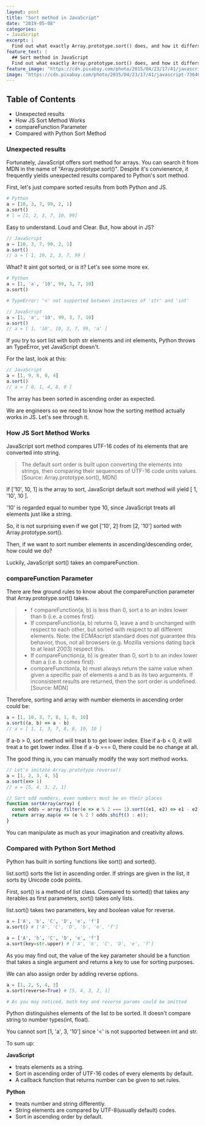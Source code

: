 ```yaml
---
layout: post
title: "Sort method in JavaScript"
date: "2019-05-08"
categories:
- JavaScript
excerpt: |
  Find out what exactly Array.prototype.sort() does, and how it differs from Python sort() method.
feature_text: |
  ## Sort method in JavaScript
  Find out what exactly Array.prototype.sort() does, and how it differs from Python sort() method.
feature_image: "https://cdn.pixabay.com/photo/2015/04/23/17/41/javascript-736400_1280.png"
image: "https://cdn.pixabay.com/photo/2015/04/23/17/41/javascript-736400_1280.png"
---
```


## Table of Contents
- Unexpected results
- How JS Sort Method Works
- compareFunction Parameter
- Compared with Python Sort Method

### Unexpected results
Fortunately, JavaScript offers sort method for arrays. You can search it from MDN in the name of "Array.prototype.sort()". Despite it's convienence, it frequently yields unexpected results compared to Python's sort method.

First, let's just compare sorted results from both Python and JS.

```python
# Python
a = [10, 3, 7, 99, 2, 1]
a.sort()
# l = [1, 2, 3, 7, 10, 99]
```

Easy to understand. Loud and Clear. But, how about in JS?

```javascript
// JavaScript
a = [10, 3, 7, 99, 2, 1]
a.sort()
// a = [ 1, 10, 2, 3, 7, 99 ]
```

What? It aint got sorted, or is it?
Let's see some more ex.

```python
# Python
a = [1, 'a', '10', 99, 3, 7, 10]  
a.sort()

# TypeError: '<' not supported between instances of 'str' and 'int'
```

```javascript
// JavaScript
a = [1, 'a', '10', 99, 3, 7, 10]  
a.sort()
// a = [ 1, '10', 10, 3, 7, 99, 'a' ]
```

If you try to sort list with both str elements and int elements, Python throws an TypeError, yet JavaScript doesn't.

For the last, look at this:

```javascript
// JavaScript
a = [1, 9, 8, 0, 4]
a.sort()
// a = [ 0, 1, 4, 8, 9 ]
```

The array has been sorted in ascending order as expected.

We are engineers so we need to know how the sorting method actually works in JS. Let's see through it.

### How JS Sort Method Works
JavaScript sort method compares UTF-16 codes of its elements that are converted into string.

> The default sort order is built upon converting the elements into strings, then comparing their sequences of UTF-16 code units values.
> <br /> [Source: Array​.prototype​.sort(), MDN]

If ['10', 10, 1] is the array to sort, JavaScript default sort method will yield [ 1, '10', 10 ].

'10' is regarded equal to number type 10, since JavaScript treats all elements just like a string. 

So, it is not surprising even if we got ['10', 2] from [2, '10'] sorted with Array.prototype.sort().

Then, if we want to sort number elements in ascending/descending order, how could we do?

Luckily, JavaScript sort() takes an compareFunction.

### compareFunction Parameter
There are few ground rules to know about the compareFunction parameter that Array.prototype.sort() takes.

> - f compareFunction(a, b) is less than 0, sort a to an index lower than b (i.e. a comes first).
> - If compareFunction(a, b) returns 0, leave a and b unchanged with respect to each other, but sorted with respect to all different elements. Note: the ECMAscript standard does not guarantee this behavior, thus, not all browsers (e.g. Mozilla versions dating back to at least 2003) respect this.
> - If compareFunction(a, b) is greater than 0, sort b to an index lower than a (i.e. b comes first).
> - compareFunction(a, b) must always return the same value when given a specific pair of elements a and b as its two arguments. If inconsistent results are returned, then the sort order is undefined.
> <br />[Source: MDN]

Therefore, sorting and array with number elements in ascending order could be:

```javascript
a = [1, 10, 3, 7, 8, 1, 8, 10]
a.sort((a, b) => a - b)
// a = [ 1, 1, 3, 7, 8, 8, 10, 10 ]
```

If a-b > 0, sort method will treat b to get lower index. Else if a-b < 0, it will treat a to get lower index. Else if a -b === 0, there could be no change at all.

The good thing is, you can manually modify the way sort method works.

```javascript
// Let's imitate Array.prototype.reverse()
a = [1, 2, 3, 4, 5]
a.sort(x=> 1)
// a = [5, 4, 3, 2, 1]

// Sort odd numbers, even numbers must be on their places
function sortArray(array) {
  const odds = array.filter(e => e % 2 === 1).sort((e1, e2) => e1 - e2);
  return array.map(e => (e % 2 ? odds.shift() : e));
}
```

You can manipulate as much as your imagination and creativity allows.

### Compared with Python Sort Method
Python has built in sorting functions like sort() and sorted().

list.sort() sorts the list in ascending order. If strings are given in the list, it sorts by Unicode code points.

First, sort() is a method of list class. Compared to sorted() that takes any iterables as first parameters, sort() takes only lists.

list.sort() takes two parameters, key and boolean value for reverse. 

```python
a = ['A', 'b', 'C', 'D', 'e', 'f']
a.sort() # ['A', 'C', 'D', 'b', 'e', 'f']

a = ['A', 'b', 'C', 'D', 'e', 'f']
a.sort(key=str.upper) # ['A', 'b', 'C', 'D', 'e', 'f']
```

As you may find out, the value of the key parameter should be a function that takes a single argument and returns a key to use for sorting purposes.

We can also assign order by adding reverse options.

```python
a = [1, 2, 5, 4, 3]
a.sort(reverse=True) # [5, 4, 3, 2, 1]

# As you may noticed, both key and reverse params could be omitted
```

Python distinguishes elements of the list to be sorted. It doesn't compare string to number types(int, float).

You cannot sort [1, 'a', 3, '10'] since '<' is not supported between int and str.

To sum up:

**JavaScript** 
- treats elements as a string. 
- Sort in ascending order of UTF-16 codes of every elements by default. 
- A callback function that returns number can be given to set rules.

**Python** 
- treats number and string differently. 
- String elements are compared by UTF-8(usually default) codes. 
- Sort in ascending order by default.

